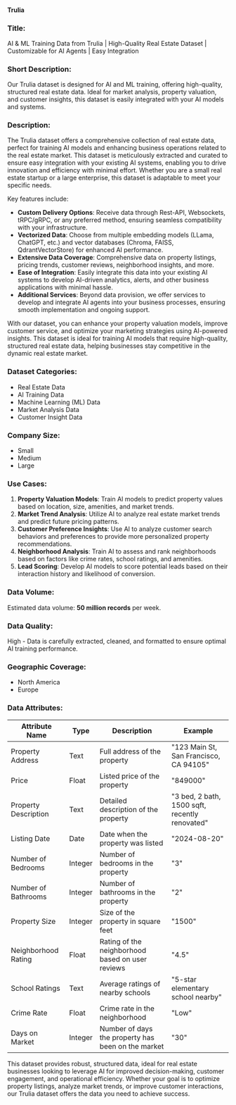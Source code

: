 #### Trulia

### Title:  
AI & ML Training Data from Trulia | High-Quality Real Estate Dataset | Customizable for AI Agents | Easy Integration

### Short Description:  
Our Trulia dataset is designed for AI and ML training, offering high-quality, structured real estate data. Ideal for market analysis, property valuation, and customer insights, this dataset is easily integrated with your AI models and systems.

### Description:  
The Trulia dataset offers a comprehensive collection of real estate data, perfect for training AI models and enhancing business operations related to the real estate market. This dataset is meticulously extracted and curated to ensure easy integration with your existing AI systems, enabling you to drive innovation and efficiency with minimal effort. Whether you are a small real estate startup or a large enterprise, this dataset is adaptable to meet your specific needs.

Key features include:
- **Custom Delivery Options**: Receive data through Rest-API, Websockets, tRPC/gRPC, or any preferred method, ensuring seamless compatibility with your infrastructure.
- **Vectorized Data**: Choose from multiple embedding models (LLama, ChatGPT, etc.) and vector databases (Chroma, FAISS, QdrantVectorStore) for enhanced AI performance.
- **Extensive Data Coverage**: Comprehensive data on property listings, pricing trends, customer reviews, neighborhood insights, and more.
- **Ease of Integration**: Easily integrate this data into your existing AI systems to develop AI-driven analytics, alerts, and other business applications with minimal hassle.
- **Additional Services**: Beyond data provision, we offer services to develop and integrate AI agents into your business processes, ensuring smooth implementation and ongoing support.

With our dataset, you can enhance your property valuation models, improve customer service, and optimize your marketing strategies using AI-powered insights. This dataset is ideal for training AI models that require high-quality, structured real estate data, helping businesses stay competitive in the dynamic real estate market.

### Dataset Categories:  
- Real Estate Data
- AI Training Data
- Machine Learning (ML) Data
- Market Analysis Data
- Customer Insight Data

### Company Size:  
- Small  
- Medium  
- Large

### Use Cases:  
1. **Property Valuation Models**: Train AI models to predict property values based on location, size, amenities, and market trends.
2. **Market Trend Analysis**: Utilize AI to analyze real estate market trends and predict future pricing patterns.
3. **Customer Preference Insights**: Use AI to analyze customer search behaviors and preferences to provide more personalized property recommendations.
4. **Neighborhood Analysis**: Train AI to assess and rank neighborhoods based on factors like crime rates, school ratings, and amenities.
5. **Lead Scoring**: Develop AI models to score potential leads based on their interaction history and likelihood of conversion.

### Data Volume:  
Estimated data volume: **50 million records** per week.

### Data Quality:  
High - Data is carefully extracted, cleaned, and formatted to ensure optimal AI training performance.

### Geographic Coverage:  
- North America
- Europe

### Data Attributes:

| Attribute Name          | Type   | Description                                         | Example                                |
|-------------------------|--------|-----------------------------------------------------|----------------------------------------|
| Property Address        | Text   | Full address of the property                        | "123 Main St, San Francisco, CA 94105" |
| Price                   | Float  | Listed price of the property                        | "849000"                               |
| Property Description    | Text   | Detailed description of the property                | "3 bed, 2 bath, 1500 sqft, recently renovated" |
| Listing Date            | Date   | Date when the property was listed                   | "2024-08-20"                           |
| Number of Bedrooms      | Integer| Number of bedrooms in the property                  | "3"                                    |
| Number of Bathrooms     | Integer| Number of bathrooms in the property                 | "2"                                    |
| Property Size           | Integer| Size of the property in square feet                 | "1500"                                 |
| Neighborhood Rating     | Float  | Rating of the neighborhood based on user reviews    | "4.5"                                  |
| School Ratings          | Text   | Average ratings of nearby schools                   | "5-star elementary school nearby"      |
| Crime Rate              | Float  | Crime rate in the neighborhood                      | "Low"                                  |
| Days on Market          | Integer| Number of days the property has been on the market  | "30"                                   |

This dataset provides robust, structured data, ideal for real estate businesses looking to leverage AI for improved decision-making, customer engagement, and operational efficiency. Whether your goal is to optimize property listings, analyze market trends, or improve customer interactions, our Trulia dataset offers the data you need to achieve success.